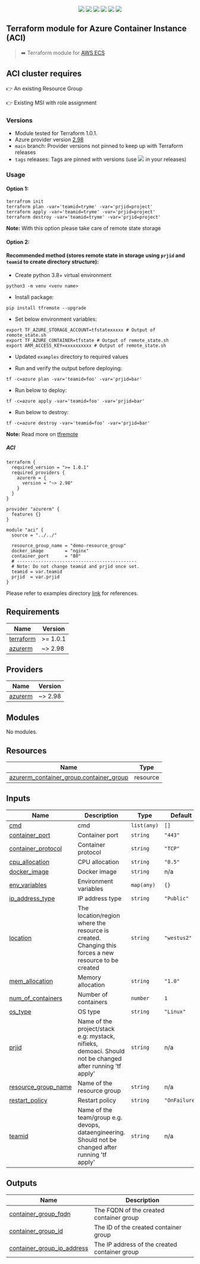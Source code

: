 <p align="center">
    <a href="https://github.com/tomarv2/terraform-azure-container-instance/actions/workflows/pre-commit.yml" alt="Pre Commit">
        <img src="https://github.com/tomarv2/terraform-azure-container-instance/actions/workflows/pre-commit.yml/badge.svg?branch=main" /></a>
    <a href="https://www.apache.org/licenses/LICENSE-2.0" alt="license">
        <img src="https://img.shields.io/github/license/tomarv2/terraform-azure-container-instance" /></a>
    <a href="https://github.com/tomarv2/terraform-azure-container-instance/tags" alt="GitHub tag">
        <img src="https://img.shields.io/github/v/tag/tomarv2/terraform-azure-container-instance" /></a>
    <a href="https://github.com/tomarv2/terraform-azure-container-instance/pulse" alt="Activity">
        <img src="https://img.shields.io/github/commit-activity/m/tomarv2/terraform-azure-container-instance" /></a>
    <a href="https://stackoverflow.com/users/6679867/tomarv2" alt="Stack Exchange reputation">
        <img src="https://img.shields.io/stackexchange/stackoverflow/r/6679867"></a>
    <a href="https://twitter.com/intent/follow?screen_name=varuntomar2019" alt="follow on Twitter">
        <img src="https://img.shields.io/twitter/follow/varuntomar2019?style=social&logo=twitter"></a>
</p>

## Terraform module for Azure Container Instance (ACI)

> :arrow_right:  Terraform module for [AWS ECS](https://registry.terraform.io/modules/tomarv2/ecs/aws/latest)

## ACI cluster requires

:point_right: An existing Resource Group

:point_right: Existing MSI with role assignment

### Versions

- Module tested for Terraform 1.0.1.
- Azure provider version [2.98](https://registry.terraform.io/providers/hashicorp/azurerm/latest)
- `main` branch: Provider versions not pinned to keep up with Terraform releases
- `tags` releases: Tags are pinned with versions (use <a href="https://github.com/tomarv2/terraform-azure-container-instance/tags" alt="GitHub tag">
        <img src="https://img.shields.io/github/v/tag/tomarv2/terraform-azure-container-instance" /></a> in your releases)

### Usage

#### Option 1:

```
terrafrom init
terraform plan -var='teamid=tryme' -var='prjid=project'
terraform apply -var='teamid=tryme' -var='prjid=project'
terraform destroy -var='teamid=tryme' -var='prjid=project'
```
**Note:** With this option please take care of remote state storage

#### Option 2:

#### Recommended method (stores remote state in storage using `prjid` and `teamid` to create directory structure):

- Create python 3.8+ virtual environment
```
python3 -m venv <venv name>
```

- Install package:
```
pip install tfremote --upgrade
```

- Set below environment variables:
```
export TF_AZURE_STORAGE_ACCOUNT=tfstatexxxxx # Output of remote_state.sh
export TF_AZURE_CONTAINER=tfstate # Output of remote_state.sh
export ARM_ACCESS_KEY=xxxxxxxxxx # Output of remote_state.sh
```

- Updated `examples` directory to required values

- Run and verify the output before deploying:
```
tf -c=azure plan -var='teamid=foo' -var='prjid=bar'
```

- Run below to deploy:
```
tf -c=azure apply -var='teamid=foo' -var='prjid=bar'
```

- Run below to destroy:
```
tf -c=azure destroy -var='teamid=foo' -var='prjid=bar'
```
**Note:** Read more on [tfremote](https://github.com/tomarv2/tfremote)
##### ACI

```
terraform {
  required_version = ">= 1.0.1"
  required_providers {
    azurerm = {
      version = "~> 2.98"
    }
  }
}

provider "azurerm" {
  features {}
}

module "aci" {
  source = "../../"

  resource_group_name = "demo-resource_group"
  docker_image        = "nginx"
  container_port      = "80"
  # ---------------------------------------------
  # Note: Do not change teamid and prjid once set.
  teamid = var.teamid
  prjid  = var.prjid
}

```

Please refer to examples directory [link](examples) for references.

<!-- BEGIN_TF_DOCS -->
## Requirements

| Name | Version |
|------|---------|
| <a name="requirement_terraform"></a> [terraform](#requirement\_terraform) | >= 1.0.1 |
| <a name="requirement_azurerm"></a> [azurerm](#requirement\_azurerm) | ~> 2.98 |

## Providers

| Name | Version |
|------|---------|
| <a name="provider_azurerm"></a> [azurerm](#provider\_azurerm) | ~> 2.98 |

## Modules

No modules.

## Resources

| Name | Type |
|------|------|
| [azurerm_container_group.container_group](https://registry.terraform.io/providers/hashicorp/azurerm/latest/docs/resources/container_group) | resource |

## Inputs

| Name | Description | Type | Default | Required |
|------|-------------|------|---------|:--------:|
| <a name="input_cmd"></a> [cmd](#input\_cmd) | cmd | `list(any)` | `[]` | no |
| <a name="input_container_port"></a> [container\_port](#input\_container\_port) | Container port | `string` | `"443"` | no |
| <a name="input_container_protocol"></a> [container\_protocol](#input\_container\_protocol) | Container protocol | `string` | `"TCP"` | no |
| <a name="input_cpu_allocation"></a> [cpu\_allocation](#input\_cpu\_allocation) | CPU allocation | `string` | `"0.5"` | no |
| <a name="input_docker_image"></a> [docker\_image](#input\_docker\_image) | Docker image | `string` | n/a | yes |
| <a name="input_env_variables"></a> [env\_variables](#input\_env\_variables) | Environment variables | `map(any)` | `{}` | no |
| <a name="input_ip_address_type"></a> [ip\_address\_type](#input\_ip\_address\_type) | IP address type | `string` | `"Public"` | no |
| <a name="input_location"></a> [location](#input\_location) | The location/region where the resource is created. Changing this forces a new resource to be created | `string` | `"westus2"` | no |
| <a name="input_mem_allocation"></a> [mem\_allocation](#input\_mem\_allocation) | Memory allocation | `string` | `"1.0"` | no |
| <a name="input_num_of_containers"></a> [num\_of\_containers](#input\_num\_of\_containers) | Number of containers | `number` | `1` | no |
| <a name="input_os_type"></a> [os\_type](#input\_os\_type) | OS type | `string` | `"Linux"` | no |
| <a name="input_prjid"></a> [prjid](#input\_prjid) | Name of the project/stack e.g: mystack, nifieks, demoaci. Should not be changed after running 'tf apply' | `string` | n/a | yes |
| <a name="input_resource_group_name"></a> [resource\_group\_name](#input\_resource\_group\_name) | Name of the resource group | `string` | n/a | yes |
| <a name="input_restart_policy"></a> [restart\_policy](#input\_restart\_policy) | Restart policy | `string` | `"OnFailure"` | no |
| <a name="input_teamid"></a> [teamid](#input\_teamid) | Name of the team/group e.g. devops, dataengineering. Should not be changed after running 'tf apply' | `string` | n/a | yes |

## Outputs

| Name | Description |
|------|-------------|
| <a name="output_container_group_fqdn"></a> [container\_group\_fqdn](#output\_container\_group\_fqdn) | The FQDN of the created container group |
| <a name="output_container_group_id"></a> [container\_group\_id](#output\_container\_group\_id) | The ID of the created container group |
| <a name="output_container_group_ip_address"></a> [container\_group\_ip\_address](#output\_container\_group\_ip\_address) | The IP address of the created container group |
<!-- END_TF_DOCS -->

